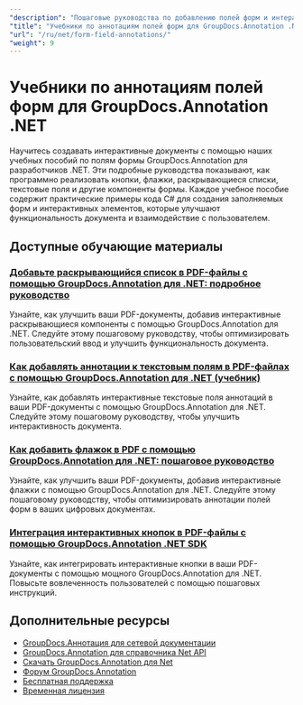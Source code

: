 ```yaml
---
"description": "Пошаговые руководства по добавлению полей форм и интерактивных компонентов в документы с помощью GroupDocs.Annotation для .NET."
"title": "Учебники по аннотациям полей форм для GroupDocs.Annotation .NET"
"url": "/ru/net/form-field-annotations/"
"weight": 9
---
```


# Учебники по аннотациям полей форм для GroupDocs.Annotation .NET

Научитесь создавать интерактивные документы с помощью наших учебных пособий по полям формы GroupDocs.Annotation для разработчиков .NET. Эти подробные руководства показывают, как программно реализовать кнопки, флажки, раскрывающиеся списки, текстовые поля и другие компоненты формы. Каждое учебное пособие содержит практические примеры кода C# для создания заполняемых форм и интерактивных элементов, которые улучшают функциональность документа и взаимодействие с пользователем.

## Доступные обучающие материалы

### [Добавьте раскрывающийся список в PDF-файлы с помощью GroupDocs.Annotation для .NET: подробное руководство](./add-dropdown-pdf-groupdocs-annotation-net/)
Узнайте, как улучшить ваши PDF-документы, добавив интерактивные раскрывающиеся компоненты с помощью GroupDocs.Annotation для .NET. Следуйте этому пошаговому руководству, чтобы оптимизировать пользовательский ввод и улучшить функциональность документа.

### [Как добавлять аннотации к текстовым полям в PDF-файлах с помощью GroupDocs.Annotation для .NET (учебник)](./add-text-field-annotations-pdf-groupdocs-net/)
Узнайте, как добавлять интерактивные текстовые поля аннотаций в ваши PDF-документы с помощью GroupDocs.Annotation для .NET. Следуйте этому пошаговому руководству, чтобы улучшить интерактивность документа.

### [Как добавить флажок в PDF с помощью GroupDocs.Annotation для .NET: пошаговое руководство](./add-checkbox-pdf-groupdocs-annotation-net/)
Узнайте, как улучшить ваши PDF-документы, добавив интерактивные флажки с помощью GroupDocs.Annotation для .NET. Следуйте этому пошаговому руководству, чтобы оптимизировать аннотации полей форм в ваших цифровых документах.

### [Интеграция интерактивных кнопок в PDF-файлы с помощью GroupDocs.Annotation .NET SDK](./master-pdf-button-integration-groupdocs-annotation-net/)
Узнайте, как интегрировать интерактивные кнопки в ваши PDF-документы с помощью мощного GroupDocs.Annotation для .NET. Повысьте вовлеченность пользователей с помощью пошаговых инструкций.

## Дополнительные ресурсы

- [GroupDocs.Аннотация для сетевой документации](https://docs.groupdocs.com/annotation/net/)
- [GroupDocs.Annotation для справочника Net API](https://reference.groupdocs.com/annotation/net/)
- [Скачать GroupDocs.Annotation для Net](https://releases.groupdocs.com/annotation/net/)
- [Форум GroupDocs.Annotation](https://forum.groupdocs.com/c/annotation)
- [Бесплатная поддержка](https://forum.groupdocs.com/)
- [Временная лицензия](https://purchase.groupdocs.com/temporary-license/)